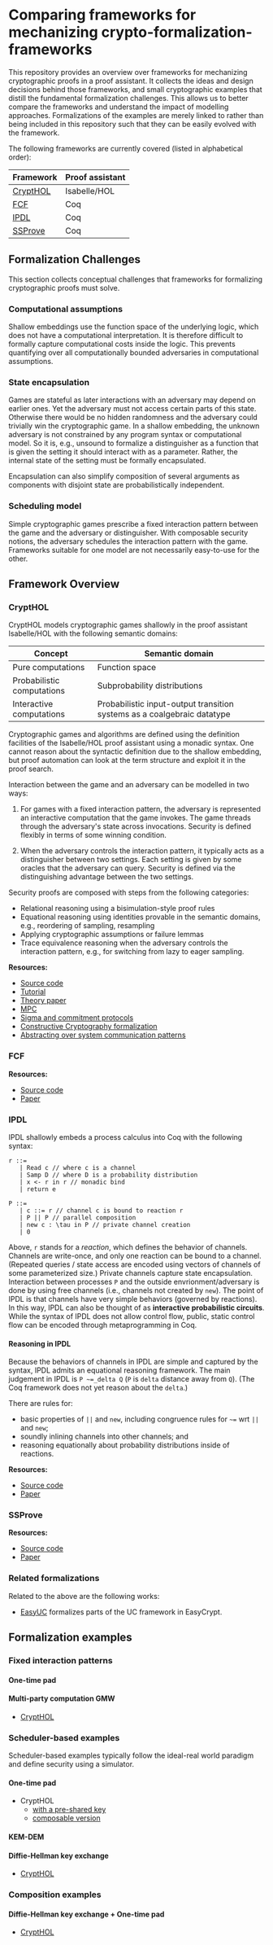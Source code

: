 Comparing frameworks for mechanizing crypto-formalization-frameworks
====================================================================

This repository provides an overview over frameworks for mechanizing cryptographic proofs in a proof assistant.
It collects the ideas and design decisions behind those frameworks, and small cryptographic examples that distill the fundamental formalization challenges.
This allows us to better compare the frameworks and understand the impact of modelling approaches.
Formalizations of the examples are merely linked to rather than being included in this repository such that they can be easily evolved with the framework.

The following frameworks are currently covered (listed in alphabetical order):

Framework | Proof assistant
--------- | ---------------
[CryptHOL](https://www.isa-afp.org/entries/CryptHOL.html) | Isabelle/HOL
[FCF](https://github.com/adampetcher/fcf) | Coq
[IPDL](https://github.com/ipdl/ipdl) | Coq
[SSProve](https://github.com/SSProve) | Coq


## Formalization Challenges

This section collects conceptual challenges that frameworks for formalizing cryptographic proofs must solve.

### Computational assumptions

Shallow embeddings use the function space of the underlying logic, which does not have a computational interpretation.
It is therefore difficult to formally capture computational costs inside the logic.
This prevents quantifying over all computationally bounded adversaries in computational assumptions.

### State encapsulation

Games are stateful as later interactions with an adversary may depend on earlier ones.
Yet the adversary must not access certain parts of this state.
Otherwise there would be no hidden randomness and the adversary could trivially win the cryptographic game.
In a shallow embedding, the unknown adversary is not constrained by any program syntax or computational model.
So it is, e.g., unsound to formalize a distinguisher as a function that is given the setting it should interact with as a parameter.
Rather, the internal state of the setting must be formally encapsulated.

Encapsulation can also simplify composition of several arguments as components with disjoint state are probabilistically independent.


### Scheduling model

Simple cryptographic games prescribe a fixed interaction pattern between the game and the adversary or distinguisher.
With composable security notions, the adversary schedules the interaction pattern with the game.
Frameworks suitable for one model are not necessarily easy-to-use for the other.


## Framework Overview

### CryptHOL

CryptHOL models cryptographic games shallowly in the proof assistant Isabelle/HOL with the following semantic domains:

Concept | Semantic domain
------- | ---------------
Pure computations | Function space
Probabilistic computations | Subprobability distributions
Interactive computations | Probabilistic input-output transition systems as a coalgebraic datatype

Cryptographic games and algorithms are defined using the definition facilities of the Isabelle/HOL proof assistant using a monadic syntax.
One cannot reason about the syntactic definition due to the shallow embedding,
but proof automation can look at the term structure and exploit it in the proof search.

Interaction between the game and an adversary can be modelled in two ways:

1. For games with a fixed interaction pattern,
   the adversary is represented an interactive computation that the game invokes.
   The game threads through the adversary's state across invocations.
   Security is defined flexibly in terms of some winning condition.

2. When the adversary controls the interaction pattern,
   it typically acts as a distinguisher between two settings.
   Each setting is given by some oracles that the adversary can query.
   Security is defined via the distinguishing advantage between the two settings.

Security proofs are composed with steps from the following categories:

* Relational reasoning using a bisimulation-style proof rules
* Equational reasoning using identities provable in the semantic domains, e.g., reordering of sampling, resampling
* Applying cryptographic assumptions or failure lemmas
* Trace equivalence reasoning when the adversary controls the interaction pattern, e.g., for switching from lazy to eager sampling.


**Resources:**
* [Source code](https://www.isa-afp.org/entries/CryptHOL.html)
* [Tutorial](https://eprint.iacr.org/2018/941)
* [Theory paper](https://eprint.iacr.org/2017/753)
* [MPC](https://arxiv.org/abs/1805.12482)
* [Sigma and commitment protocols](https://eprint.iacr.org/2019/1185)
* [Constructive Cryptography formalization](http://andreas-lochbihler.de/pub/lochbihler2019csf.pdf)
* [Abstracting over system communication patterns](http://andreas-lochbihler.de/pub/basin2021.pdf)


### FCF

**Resources:**
* [Source code](https://github.com/adampetcher/fcf)
* [Paper](https://arxiv.org/abs/1410.3735)


### IPDL

IPDL shallowly embeds a process calculus into Coq with the following syntax:
```
r ::= 
   | Read c // where c is a channel
   | Samp D // where D is a probability distribution
   | x <- r in r // monadic bind
   | return e
   
P ::=
   | c ::= r // channel c is bound to reaction r
   | P || P // parallel composition
   | new c : \tau in P // private channel creation
   | 0
```

Above, `r` stands for a _reaction_, which defines the behavior of channels. 
Channels are write-once, and only one reaction can be bound to a channel.
(Repeated queries / state access are encoded using vectors of channels of some parameterized size.)
Private channels capture state encapsulation. Interaction between processes `P` and the outside envrionment/adversary is
done by using free channels (i.e., channels not created by `new`).
The point of IPDL is that channels have very simple behaviors (governed by reactions). In this way, IPDL can also 
be thought of as **interactive probabilistic circuits**. While the syntax of IPDL does not allow control flow, public, static control flow can be encoded 
through metaprogramming in Coq.

#### Reasoning in IPDL

Because the behaviors of channels in IPDL are simple and captured by the syntax, IPDL admits an equational reasoning framework. The main judgement 
in IPDL is `P ~=_delta Q` (`P` is `delta` distance away from `Q`). (The Coq framework does not yet reason about the `delta`.) 

There are rules for:
* basic properties of `||` and `new`, including congruence rules for `~=` wrt `||` and `new`;
* soundly inlining channels into other channels; and
* reasoning equationally about probability distributions inside of reactions.


**Resources:**
* [Source code](https://github.com/ipdl/ipdl)
* [Paper](https://eprint.iacr.org/2021/147)


### SSProve

**Resources:**
* [Source code](https://github.com/SSProve)
* [Paper](https://eprint.iacr.org/2021/397)


### Related formalizations

Related to the above are the following works:

* [EasyUC](https://github.com/easyuc/EasyUC)
  formalizes parts of the UC framework in EasyCrypt.




## Formalization examples

### Fixed interaction patterns

#### One-time pad

#### Multi-party computation GMW

* [CryptHOL](https://www.isa-afp.org/browser_info/current/AFP/Multi_Party_Computation/GMW.html)


### Scheduler-based examples

Scheduler-based examples typically follow the ideal-real world paradigm and define security using a simulator.

#### One-time pad

* CryptHOL
  * [with a pre-shared key](https://www.isa-afp.org/browser_info/current/AFP/Constructive_Cryptography/One_Time_Pad.html)
  * [composable version](https://www.isa-afp.org/browser_info/current/AFP/Constructive_Cryptography_CM/One_Time_Pad.html)


#### KEM-DEM


#### Diffie-Hellman key exchange

* [CryptHOL](https://www.isa-afp.org/browser_info/current/AFP/Constructive_Cryptography_CM/Diffie_Hellman_CC.html)


### Composition examples

#### Diffie-Hellman key exchange + One-time pad

* [CryptHOL](https://www.isa-afp.org/browser_info/current/AFP/Constructive_Cryptography_CM/DH_OTP.html)
